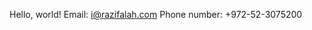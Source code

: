 Hello, world!
Email: i@razifalah.com
Phone number: +972-52-3075200

<!---
RaziFalah/RaziFalah is a ✨ special ✨ repository because its `README.md` (this file) appears on your GitHub profile.
You can click the Preview link to take a look at your changes.
--->
